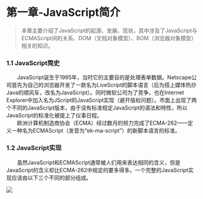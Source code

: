 # 第一章-JavaScript简介
>本章主要介绍了JavaScript的起源、发展、现状，其中涉及了JavaScript与ECMAScript间的关系、DOM（文档对象模型）、BOM（浏览器对象模型）相关的知识。
### 1.1 JavaScript简史
　　JavaScript诞生于1995年，当时它的主要目的是处理表单数据。Netscape公司首先为自己的浏览器开发了一款名为LiveScript的脚本语言（后为搭上媒体热炒Java的顺风车，改名为JavaScript）。同时微软公司为了竞争，也在Internet Explorer中加入名为JScript的JavaScript实现（避开版权问题）。市面上出现了两个不同的JavaScript版本，由于没有标准规定JavaScript的语法和特性，所以JavaScript的标准化被提上了仪事日程。  
　　欧洲计算机制造商协会（ECMA）经过数月的努力完成了ECMA-262——定义一种名为ECMAScript（发音为“ek-ma-script”）的新脚本语言的标准。
### 1.2 JavaScript实现
　　虽然JavaScript和ECMAScript通常被人们用来表达相同的含义，但是JavaScript的含义却比ECMA-262中规定的要多得多。一个完整的JavaScript实现应该由以下三个不同的部分组成。
  <div style="align:center;width:100%"><img src="https://timgsa.baidu.com/timg?image&quality=80&size=b9999_10000&sec=1549607563801&di=0f5b05c1c5b1bac7ef5b50d4431b55e8&imgtype=0&src=http%3A%2F%2Fimage.bubuko.com%2Finfo%2F201901%2F20190121215922722425.png"/></div>

